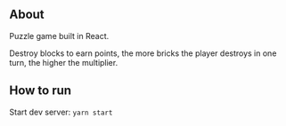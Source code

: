 ## About

Puzzle game built in React.  

Destroy blocks to earn points, the more bricks the player destroys in one turn, the higher the multiplier. 

## How to run

Start dev server: `yarn start`
